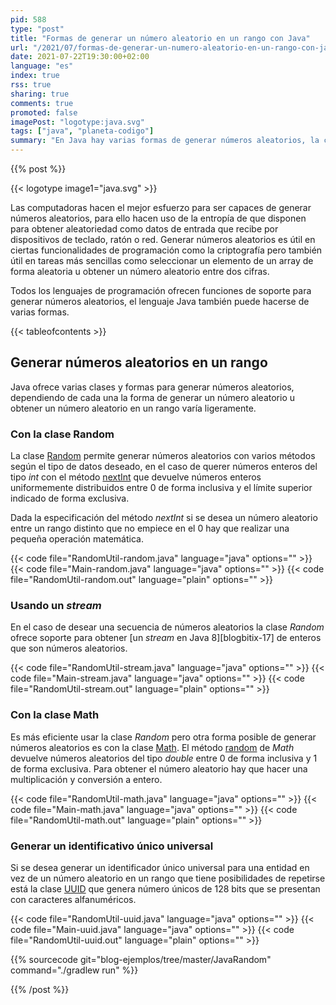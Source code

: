 ```yaml
---
pid: 588
type: "post"
title: "Formas de generar un número aleatorio en un rango con Java"
url: "/2021/07/formas-de-generar-un-numero-aleatorio-en-un-rango-con-java/"
date: 2021-07-22T19:30:00+02:00
language: "es"
index: true
rss: true
sharing: true
comments: true
promoted: false
imagePost: "logotype:java.svg"
tags: ["java", "planeta-codigo"]
summary: "En Java hay varias formas de generar números aleatorios, la clase _Random_ permite generar números aleatorios individuales y desde Java 8 con la adición de _streams_ permite obtener una secuencia de números aleatorios de tamaño determinado o indefinido. La clase _Math_ también permite generar números aleatorios aunque es más recomendable usar la clase _Random_. Finalmente, en caso de querer un identificativo único universal está la clase UUID que genera números aleatorios de 128 bits que se representan mediante caracteres alfanuméricos."
---
```


{{% post %}}

{{< logotype image1="java.svg" >}}

Las computadoras hacen el mejor esfuerzo para ser capaces de generar números aleatorios, para ello hacen uso de la entropía de que disponen para obtener aleatoriedad como datos de entrada que recibe por dispositivos de teclado, ratón o red. Generar números aleatorios es útil en ciertas funcionalidades de programación como la criptografía pero también útil en tareas más sencillas como seleccionar un elemento de un array de forma aleatoria u obtener un número aleatorio entre dos cifras.

Todos los lenguajes de programación ofrecen funciones de soporte para generar números aleatorios, el lenguaje Java también puede hacerse de varias formas.

{{< tableofcontents >}}

## Generar números aleatorios en un rango

Java ofrece varias clases y formas para generar números aleatorios, dependiendo de cada una la forma de generar un número aleatorio u obtener un número aleatorio en un rango varía ligeramente.

### Con la clase Random

La clase [Random](javadoc11:java.base/java/util/Random.html) permite generar números aleatorios con varios métodos según el tipo de datos deseado, en el caso de querer números enteros del tipo _int_ con el método [nextInt](javadoc11:java.base/java/util/Random.html#nextInt(int)) que devuelve números enteros uniformemente distribuidos entre 0 de forma inclusiva y el límite superior indicado de forma exclusiva.

Dada la especificación del método _nextInt_ si se desea un número aleatorio entre un rango distinto que no empiece en el 0 hay que realizar una pequeña operación matemática.

{{< code file="RandomUtil-random.java" language="java" options="" >}}
{{< code file="Main-random.java" language="java" options="" >}}
{{< code file="RandomUtil-random.out" language="plain" options="" >}}

### Usando un _stream_

En el caso de desear una secuencia de números aleatorios la clase _Random_ ofrece soporte para obtener [un _stream_ en Java 8][blogbitix-17] de enteros que son números aleatorios.

{{< code file="RandomUtil-stream.java" language="java" options="" >}}
{{< code file="Main-stream.java" language="java" options="" >}}
{{< code file="RandomUtil-stream.out" language="plain" options="" >}}

### Con la clase Math

Es más eficiente usar la clase _Random_ pero otra forma posible de generar números aleatorios es con la clase [Math](javadoc11:java.base/java/lang/Math.html). El método [random](javdoc11:java.base/java/lang/Math.html#random()) de _Math_ devuelve números aleatorios del tipo _double_ entre 0 de forma inclusiva y 1 de forma exclusiva. Para obtener el número aleatorio hay que hacer una multiplicación y conversión a entero.

{{< code file="RandomUtil-math.java" language="java" options="" >}}
{{< code file="Main-math.java" language="java" options="" >}}
{{< code file="RandomUtil-math.out" language="plain" options="" >}}

### Generar un identificativo único universal

Si se desea generar un identificador único universal para una entidad en vez de un número aleatorio en un rango que tiene posibilidades de repetirse está la clase [UUID](javaoc11:java.base/java/util/UUID.html) que genera número únicos de 128 bits que se presentan con caracteres alfanuméricos.

{{< code file="RandomUtil-uuid.java" language="java" options="" >}}
{{< code file="Main-uuid.java" language="java" options="" >}}
{{< code file="RandomUtil-uuid.out" language="plain" options="" >}}

{{% sourcecode git="blog-ejemplos/tree/master/JavaRandom" command="./gradlew run" %}}

{{% /post %}}

